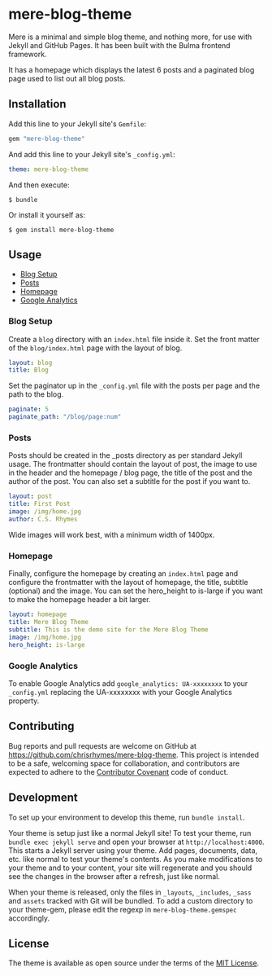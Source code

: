 # mere-blog-theme

Mere is a minimal and simple blog theme, and nothing more, for use with Jekyll and GitHub Pages. It has been built with the Bulma frontend framework.

It has a homepage which displays the latest 6 posts and a paginated blog page used to list out all blog posts. 


## Installation

Add this line to your Jekyll site's `Gemfile`:

```ruby
gem "mere-blog-theme"
```

And add this line to your Jekyll site's `_config.yml`:

```yaml
theme: mere-blog-theme
```

And then execute:

    $ bundle

Or install it yourself as:

    $ gem install mere-blog-theme

## Usage

* [Blog Setup](#blog-setup)
* [Posts](#posts)
* [Homepage](#homepage)
* [Google Analytics](#google-analytics)

### Blog Setup

Create a `blog` directory with an `index.html` file inside it. Set the front matter of the `blog/index.html` page with the layout of blog. 

```yaml
layout: blog
title: Blog
```

Set the paginator up in the `_config.yml` file with the posts per page and the path to the blog.

```yaml
paginate: 5
paginate_path: "/blog/page:num"
```

### Posts

Posts should be created in the _posts directory as per standard Jekyll usage. The frontmatter should contain the layout of post, the image to use in the header and the homepage / blog page, the title of the post and the author of the post. You can also set a subtitle for the post if you want to.

```yaml
layout: post
title: First Post
image: /img/home.jpg
author: C.S. Rhymes
```

Wide images will work best, with a minimum width of 1400px. 

### Homepage

Finally, configure the homepage by creating an `index.html` page and configure the frontmatter with the layout of homepage, the title, subtitle (optional) and the image. You can set the hero_height to is-large if you want to make the homepage header a bit larger. 

```yaml
layout: homepage
title: Mere Blog Theme
subtitle: This is the demo site for the Mere Blog Theme
image: /img/home.jpg
hero_height: is-large
```

### Google Analytics

To enable Google Analytics add `google_analytics: UA-xxxxxxxx` to your `_config.yml` replacing the UA-xxxxxxxx with your Google Analytics property.

## Contributing

Bug reports and pull requests are welcome on GitHub at https://github.com/chrisrhymes/mere-blog-theme. This project is intended to be a safe, welcoming space for collaboration, and contributors are expected to adhere to the [Contributor Covenant](http://contributor-covenant.org) code of conduct.

## Development

To set up your environment to develop this theme, run `bundle install`.

Your theme is setup just like a normal Jekyll site! To test your theme, run `bundle exec jekyll serve` and open your browser at `http://localhost:4000`. This starts a Jekyll server using your theme. Add pages, documents, data, etc. like normal to test your theme's contents. As you make modifications to your theme and to your content, your site will regenerate and you should see the changes in the browser after a refresh, just like normal.

When your theme is released, only the files in `_layouts`, `_includes`, `_sass` and `assets` tracked with Git will be bundled.
To add a custom directory to your theme-gem, please edit the regexp in `mere-blog-theme.gemspec` accordingly.

## License

The theme is available as open source under the terms of the [MIT License](https://opensource.org/licenses/MIT).

